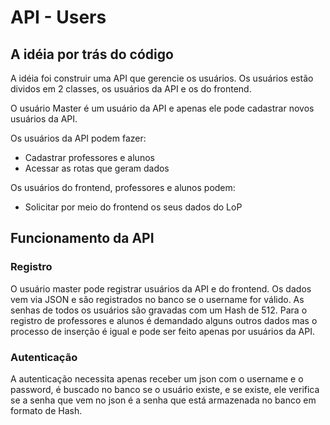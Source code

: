 # API - Users

## A idéia por trás do código

A idéia foi construir uma API que gerencie os usuários. Os usuários estão dividos em 2 classes, os usuários da API e os do frontend. 

O usuário Master é um usuário da API e apenas ele pode cadastrar novos usuários da API.

Os usuários da API podem fazer:
* Cadastrar professores e alunos
* Acessar as rotas que geram dados

Os usuários do frontend, professores e alunos podem:
* Solicitar por meio do frontend os seus dados do LoP

## Funcionamento da API

### Registro

O usuário master pode registrar usuários da API e do frontend. Os dados vem via JSON e são registrados no banco se o username for válido. As senhas de todos os usuários são gravadas com um Hash de 512. Para o registro de professores e alunos é demandado alguns outros dados mas o processo de inserção é igual e pode ser feito apenas por usuários da API.

### Autenticação

A autenticação necessita apenas receber um json com o username e o password, é buscado no banco se o usuário existe, e se existe, ele verifica se a senha que vem no json é a senha que está armazenada no banco em formato de Hash.
